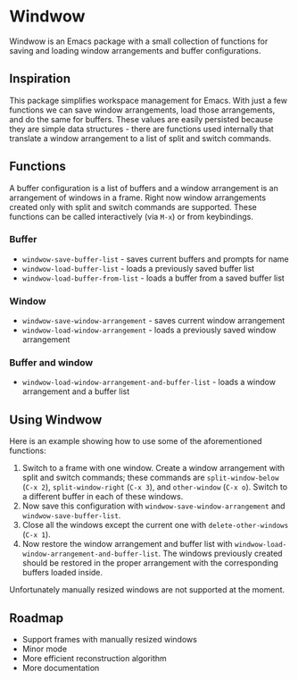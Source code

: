 # Windwow #

Windwow is an Emacs package with a small collection of functions for saving and loading window arrangements and buffer configurations. 

## Inspiration ##

This package simplifies workspace management for Emacs. With just a few functions we can save window arrangements, load those arrangements, and do the same for buffers. These values are easily persisted because they are simple data structures - there are functions used internally that translate a window arrangement to a list of split and switch commands. 

## Functions ##

A buffer configuration is a list of buffers and a window arrangement is an arrangement of windows in a frame. Right now window arrangements created only with split and switch commands are supported. These functions can be called interactively (via `M-x`) or from keybindings.

### Buffer ###
  * `windwow-save-buffer-list` - saves current buffers and prompts for name
  * `windwow-load-buffer-list` - loads a previously saved buffer list
  * `windwow-load-buffer-from-list` - loads a buffer from a saved buffer list

### Window ###
  * `windwow-save-window-arrangement` - saves current window arrangement
  * `windwow-load-window-arrangement` - loads a previously saved window arrangement

### Buffer and window ###
  * `windwow-load-window-arrangement-and-buffer-list` - loads a window arrangement and a buffer list 

## Using Windwow ##

Here is an example showing how to use some of the aforementioned functions:

1. Switch to a frame with one window. Create a window arrangement with split and switch commands; these commands are `split-window-below` (`C-x 2`), `split-window-right` (`C-x 3`), and `other-window` (`C-x o`). Switch to a different buffer in each of these windows. 
2. Now save this configuration with `windwow-save-window-arrangement` and `windwow-save-buffer-list`.
3. Close all the windows except the current one with `delete-other-windows` (`C-x 1`).
4. Now restore the window arrangement and buffer list with `windwow-load-window-arrangement-and-buffer-list`. The windows previously created should be restored in the proper arrangement with the corresponding buffers loaded inside.

Unfortunately manually resized windows are not supported at the moment.

## Roadmap ##
  * Support frames with manually resized windows
  * Minor mode
  * More efficient reconstruction algorithm
  * More documentation
